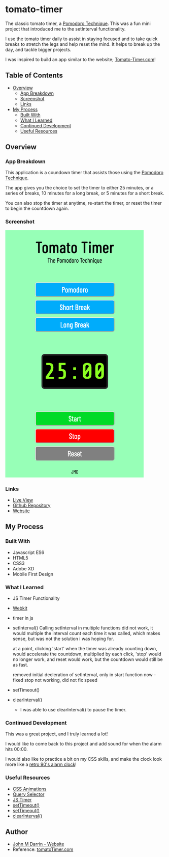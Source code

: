 # tomato-timer

The classic tomato timer, a [Pomodoro Technique](https://en.wikipedia.org/wiki/Pomodoro_Technique). This was a fun mini project that introduced me to the setInterval functionality.

I use the tomato timer daily to assist in staying focused and to take quick breaks to stretch the legs and help reset the mind. It helps to break up the day, and tackle bigger projects.

I was inspired to build an app similar to the website; [Tomato-Timer.com](https://tomato-timer.com/)!

## Table of Contents

- [Overview](#overview)
    - [App Breakdown](#app-breakdown)
    - [Screenshot](#screenshot) 
    - [Links](#links) 
- [My Process](#my-process)
    - [Built With](#built-with)
    - [What I Learned](#what-i-learned)
    - [Continued Development](#continued-development)
    - [Useful Resources](#useful-resources)


## Overview

### App Breakdown

This application is a coundown timer that assists those using the [Pomodoro Technique](https://en.wikipedia.org/wiki/Pomodoro_Technique). 

The app gives you the choice to set the timer to either 25 minutes, or a series of breaks, 10 minutes for a long break, or 5 minutes for a short break.

You can also stop the timer at anytime, re-start the timer, or reset the timer to begin the countdown again.

### Screenshot

![Screenshot](screenshot.png)

### Links

- [Live View](https://johnmichaeld.github.io/tomato-timer/)
- [Github Repository](https://github.com/JohnMichaelD/tomato-timer)
- [Website](johnmdarrin.com)

## My Process

### Built With

- Javascript ES6
- HTML5
- CSS3
- Adobe XD
- Mobile First Design

### What I Learned

- JS Timer Functionality 
- [Webkit](https://webkit.org/)
- timer in js
- setInterval()
    Calling setInterval in multiple functions did not work, it would multiple the interval count each time it was called, which makes sense, but was not the solution i was hoping for. 

    at a point, clicking 'start' when the timer was already counting down, would accelerate the countdown, multiplied by each click, 'stop' would no longer work, and reset would work, but the countdown would still be as fast.

    removed initial decleration of setInterval, only in start function now
        - fixed stop not working, did not fix speed

- setTimeout()
- clearInterval()
    - I was able to use clearInterval() to pause the timer. 

### Continued Development

This was a great project, and I truly learned a lot!

I would like to come back to this project and add sound for when the alarm hits 00:00.

I would also like to practice a bit on my CSS skills, and make the clock look more like a [retro 90's alarm clock](https://pictures.depop.com/b0/6331641/496631841_Vz5Zqg9wdm/P0.jpg)!

### Useful Resources

- [CSS Animations](https://www.youtube.com/watch?v=MLtAMg9_Svw)
- [Query Selector](https://developer.mozilla.org/en-US/docs/Web/API/Document/querySelector#escaping_special_characters)
- [JS Timer](https://stackoverflow.com/questions/31559469/how-to-create-a-simple-javascript-timer)
- [setTimeout()](https://www.sitepoint.com/delay-sleep-pause-wait/)
- [setTimeout()](https://stackoverflow.com/questions/8539079/how-to-start-and-stop-pause-setinterval)
- [clearInterval()](https://www.w3schools.com/jsref/met_win_clearinterval.asp)

## Author

- [John M Darrin - Website](johnmdarrin.com)
- Reference: [tomatoTimer.com](https://tomato-timer.com/)